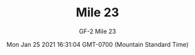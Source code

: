 ---
category: "wall_covering"
date: "Mon Jan 25 2021 16:31:04 GMT-0700 (Mountain Standard Time)"
description: "null"
designer: "Gabe Fonorow"
href: "https://www.areaenvironments.com/gabe-fornorow"
image_primary: "./img/GF+Mile+23+Art.jpg"
image_secondary: "./img/GF+Mile+23+Interior.jpg"
image_thumb: "./img/Gabe+Fonorow.png"
manufacturer: "Area Environments"
slug: "/manufacturers/area_environments/wall_covering/mile_23"
subtitle: "GF-2 Mile 23"
tags:
  - "area_environments"
  - "wall_covering"
title: "Mile 23"
---